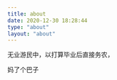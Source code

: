 ```yaml
---
title: about
date: 2020-12-30 18:28:44
type: "about" 
layout: "about" 
---
```

无业游民中，以打算毕业后直接务农，

妈了个巴子


